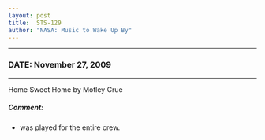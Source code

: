 ```yaml
---
layout: post
title:  STS-129
author: "NASA: Music to Wake Up By"
---
```


----
### DATE: November 27, 2009
----
Home Sweet Home by Motley Crue

##### Comment:
* was played for the entire crew.
